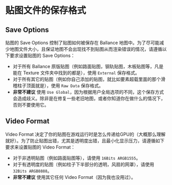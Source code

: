 # 贴图文件的保存格式

## Save Options

贴图的 Save Options 控制了贴图如何被保存在 Ballance 地图中。为了尽可能减少地图文件大小，且保证地图不会出现找不到贴图从而渲染错误的情况，请遵循以下要求设置贴图的 Save Options：

* 对于所有 Ballance 原版贴图（例如路面贴图，钢轨贴图，木板贴图等，凡是能在 Texture 文件夹中找到的都是），使用 `External` 保存格式。
* 对于所有其它的贴图（例如你自己添加的贴图，就比如要素超载里面的那个滑稽柱子顶面就是），使用 `Raw Data` 保存格式。
* **非常不建议** 使用 `Use Global`，因为根据用户全局选项的不同，这个保存方式会造成歧义。除非是在修复一些老旧地图，或者你知道你在做什么的情况下，否则不要使用它。

## Video Format

Video Format 决定了你的贴图在游戏运行时是怎么传递给GPU的（大概那么理解就好）。为了防止贴图出错，尤其是透明度出错，且最小化显示压力，请遵循如下要求来设置贴图的 Video Format：

* 对于非透明贴图（例如路面贴图等），请使用 `16Bits ARGB1555`。
* 对于有透明度的贴图（例如柱子下半部分的透明，风扇的网罩），请使用 `32Bits ARGB8888`。
* **非常不建议** 使用其它任何 Video Format（因为我也没用过）。
